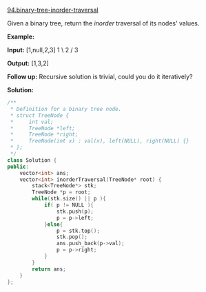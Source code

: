 [94.binary-tree-inorder-traversal](https://leetcode.com/problems/binary-tree-inorder-traversal/)  

Given a binary tree, return the _inorder_ traversal of its nodes' values.

**Example:**

**Input:** \[1,null,2,3\]
   1
    \\
     2
    /
   3

**Output:** \[1,3,2\]

**Follow up:** Recursive solution is trivial, could you do it iteratively?  



**Solution:**  

```cpp
/**
 * Definition for a binary tree node.
 * struct TreeNode {
 *     int val;
 *     TreeNode *left;
 *     TreeNode *right;
 *     TreeNode(int x) : val(x), left(NULL), right(NULL) {}
 * };
 */
class Solution {
public:
    vector<int> ans;
    vector<int> inorderTraversal(TreeNode* root) {
        stack<TreeNode*> stk;
        TreeNode *p = root;
        while(stk.size() || p ){
            if( p != NULL ){
                stk.push(p);
                p = p->left;
            }else{
                p = stk.top();
                stk.pop();
                ans.push_back(p->val);
                p = p->right;
            }
        }
        return ans;
    }
};
```
      